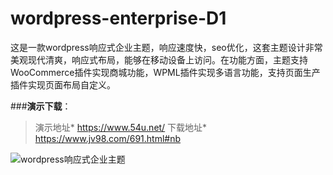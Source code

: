 # wordpress-enterprise-D1
这是一款wordpress响应式企业主题，响应速度快，seo优化，这套主题设计非常美观现代清爽，响应式布局，能够在移动设备上访问。在功能方面，主题支持WooCommerce插件实现商城功能，WPML插件实现多语言功能，支持页面生产插件实现页面布局自定义。

###**演示下载**：
> 演示地址* https://www.54u.net/        下载地址* https://www.jv98.com/691.html#nb

![wordpress响应式企业主题](https://www.jv98.com/wp-content/uploads/2020/10/dedemo121245.png)
